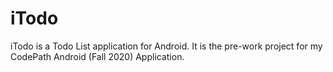 # iTodo

iTodo is a Todo List application for Android. It is the pre-work project for my CodePath Android (Fall 2020) Application.
